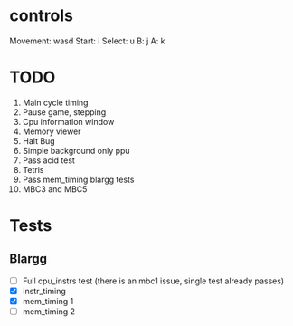 # controls

Movement: wasd
Start: i
Select: u
B: j
A: k

# TODO

1. Main cycle timing
2. Pause game, stepping
3. Cpu information window
4. Memory viewer
5. Halt Bug
6. Simple background only ppu
7. Pass acid test
8. Tetris
9. Pass mem_timing blargg tests
10. MBC3 and MBC5

# Tests

## Blargg

- [ ] Full cpu_instrs test (there is an mbc1 issue, single test already passes)
- [x] instr_timing
- [x] mem_timing 1
- [ ] mem_timing 2
